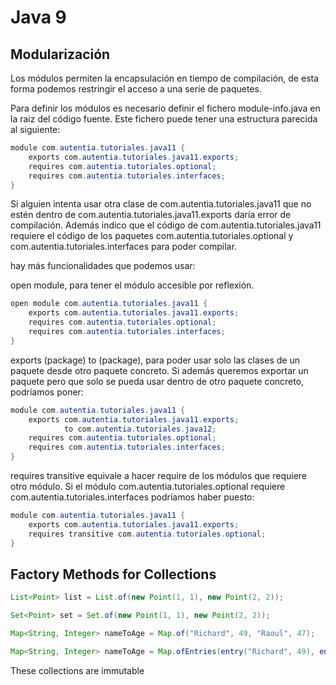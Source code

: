 # Java 9

## Modularización
Los módulos permiten la encapsulación en tiempo de compilación, de esta forma podemos restringir el acceso a una serie de paquetes.

Para definir los módulos es necesario definir el fichero module-info.java en la raiz del código fuente. Este fichero puede tener una estructura parecida al siguiente:

```java
module com.autentia.tutoriales.java11 {
    exports com.autentia.tutoriales.java11.exports;
    requires com.autentia.tutoriales.optional;
    requires com.autentia.tutoriales.interfaces;
}
```

Si alguien intenta usar otra clase de com.autentia.tutoriales.java11 que no estén dentro de com.autentia.tutoriales.java11.exports daría error de compilación. Además indico que el código de com.autentia.tutoriales.java11 requiere el código de los paquetes com.autentia.tutoriales.optional y com.autentia.tutoriales.interfaces para poder compilar.

hay más funcionalidades que podemos usar:

open module, para tener el módulo accesible por reflexión.

```java
open module com.autentia.tutoriales.java11 {
    exports com.autentia.tutoriales.java11.exports;
    requires com.autentia.tutoriales.optional;
    requires com.autentia.tutoriales.interfaces;
}
```
exports (package) to (package), para poder usar solo las clases de un paquete desde otro paquete concreto. Si además queremos exportar un paquete pero que solo se pueda usar dentro de otro paquete concreto, podríamos poner:

```java
module com.autentia.tutoriales.java11 {
    exports com.autentia.tutoriales.java11.exports;
            to com.autentia.tutoriales.java12;
    requires com.autentia.tutoriales.optional;
    requires com.autentia.tutoriales.interfaces;
}
```

requires transitive equivale a hacer require de los módulos que requiere otro módulo. Si el módulo com.autentia.tutoriales.optional requiere com.autentia.tutoriales.interfaces podríamos haber puesto:

```java
module com.autentia.tutoriales.java11 {
    exports com.autentia.tutoriales.java11.exports;
    requires transitive com.autentia.tutoriales.optional;
}
```

## Factory Methods for Collections

```java
List<Point> list = List.of(new Point(1, 1), new Point(2, 2));

Set<Point> set = Set.of(new Point(1, 1), new Point(2, 2));

Map<String, Integer> nameToAge = Map.of("Richard", 49, "Raoul", 47);

Map<String, Integer> nameToAge = Map.ofEntries(entry("Richard", 49), entry("Raoul", 47));
```

These collections are immutable



